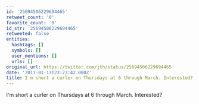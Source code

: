 ```yaml
---
id: '25694506229694465'
retweet_count: '0'
favorite_count: '0'
id_str: '25694506229694465'
retweeted: false
entities:
  hashtags: []
  symbols: []
  user_mentions: []
  urls: []
original_url: https://twitter.com/jth/status/25694506229694465
date: '2011-01-13T23:23:42.000Z'
title: I'm short a curler on Thursdays at 6 through March. Interested?
---
```


I'm short a curler on Thursdays at 6 through March. Interested?